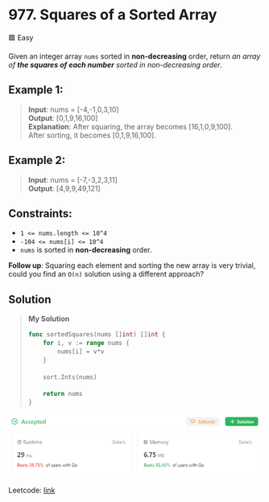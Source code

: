 # 977. Squares of a Sorted Array
🟩 Easy

Given an integer array `nums` sorted in **non-decreasing** order, return *an array of **the squares of each number** sorted in non-decreasing order*.

## Example 1:
> **Input**: nums = [-4,-1,0,3,10] \
> **Output**: [0,1,9,16,100] \
> **Explanation**: After squaring, the array becomes [16,1,0,9,100]. \
> After sorting, it becomes [0,1,9,16,100].

## Example 2:
> **Input**: nums = [-7,-3,2,3,11] \
> **Output**: [4,9,9,49,121]

## Constraints:
* `1 <= nums.length <= 10^4`
* `-104 <= nums[i] <= 10^4`
* `nums` is sorted in **non-decreasing** order.
 

**Follow up**: Squaring each element and sorting the new array is very trivial, could you find an `O(n)` solution using a different approach?

## Solution
> **My Solution**
> ```go
> func sortedSquares(nums []int) []int {
>     for i, v := range nums {
>         nums[i] = v*v
>     }
>     
>     sort.Ints(nums)
>
>     return nums
> }
> ```

![result](977.png)

Leetcode: [link](https://leetcode.com/problems/squares-of-a-sorted-array/description/)